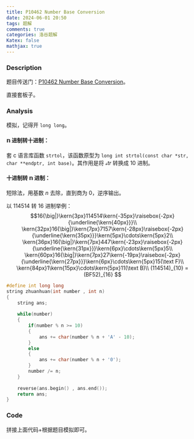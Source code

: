 ```yaml
---
title: P10462 Number Base Conversion
date: 2024-06-01 20:50
tags: 题解
comments: true
categories: 洛谷题解
Katex: false
mathjax: true
---
```


### Description
题目传送门：[P10462 Number Base Conversion](/problem/P10462)。

直接套板子。

### Analysis
模拟，记得开 `long long`。

#### $\mathbb{n}$ 进制转十进制：
套 c 语言库函数 `strtol`，该函数原型为 `long int strtol(const char *str, char **endptr, int base)`。其作用是将 $\mathcal str$ 转换成 $10$ 进制。

#### 十进制转 $\mathbb{n}$ 进制：
短除法，用基数 $n$ 去除，直到商为 $0$，逆序输出。

以 $114514$ 转 $16$ 进制举例：
$$16{\big|}\kern{3px}114514\kern{-35px}\raisebox{-2px}{\underline{\kern{40px}}}\\
\kern{32px}16{\big|}\kern{7px}7157\kern{-28px}\raisebox{-2px}{\underline{\kern{35px}}}\kern{5px}\cdots\kern{5px}2\\
\kern{36px}16{\big|}\kern{7px}447\kern{-23px}\raisebox{-2px}{\underline{\kern{31px}}}\kern{6px}\cdots\kern{5px}5\\
\kern{60px}16{\big|}\kern{7px}27\kern{-19px}\raisebox{-2px}{\underline{\kern{27px}}}\kern{6px}\cdots\kern{5px}15(\text F)\\
\kern{84px}1\kern{15px}\cdots\kern{5px}11(\text B)\\
(114514)_{10} = (BF52)_{16}
$$

```cpp
#define int long long
string zhuanhuan(int number , int n)
{
	string ans;
	
	while(number)
	{
		if(number % n >= 10)
		{
			ans += char(number % n + 'A' - 10);
		}
		else
		{
			ans += char(number % n + '0');
		}
		number /= n;
	}
	
	reverse(ans.begin() , ans.end());
	return ans;
}
```

### Code
拼接上面代码+根据题目模拟即可。